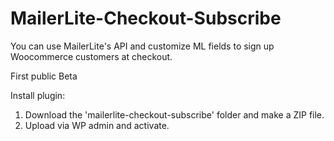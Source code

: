 # MailerLite-Checkout-Subscribe

You can use MailerLite's API and customize ML fields to sign up Woocommerce customers at checkout.

First public Beta

Install plugin:
1. Download the 'mailerlite-checkout-subscribe' folder and make a ZIP file.
2. Upload via WP admin and activate.
